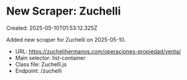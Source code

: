 # New Scraper: Zuchelli

Created: 2025-05-10T01:53:12.325Z

Added new scraper for Zuchelli on 2025-05-10.

- URL: https://zuchelihermanos.com/operaciones-propiedad/venta/
- Main selector: list-container
- Class file: Zuchelli.js
- Endpoint: /zuchelli